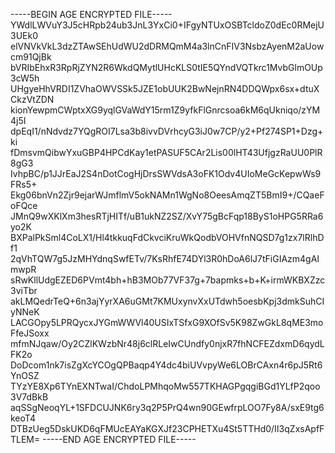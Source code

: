 -----BEGIN AGE ENCRYPTED FILE-----
YWdlLWVuY3J5cHRpb24ub3JnL3YxCi0+IFgyNTUxOSBTcldoZ0dEc0RMejU3UEk0
elVNVkVkL3dzZTAwSEhUdWU2dDRMQmM4a3lnCnFIV3NsbzAyenM2aUowcm91QjBk
bVRIbEhxR3RpRjZYN2R6WkdQMytlUHcKLS0tIE5QYndVQTkrc1MvbGlmOUp3cW5h
UHgyeHhVRDI1ZVhaOWVSSk5JZE1obUUK2BwNejnRN4DDQWpx6sx+dtuXCkzVtZDN
kionYewpmCWptxXG9yqlGVaWdY15rm1Z9yfkFlGnrcsoa6kM6qUkniqo/zYM4j5I
dpEqI1/nNdvdz7YQgROI7Lsa3b8ivvDVrhcyG3iJ0w7CP/y2+Pf274SP1+Dzg+ki
fDmsvmQibwYxuGBP4HPCdKay1etPASUF5CAr2Lis00lHT43UfjgzRaUU0PlR8gG3
IvhpBC/p1JJrEaJ2S4nDotCogHjDrsSWVdsA3oFK1Odv4UIoMeGcKepwWs9FRs5+
Ekg06bnVn2Zjr9ejarWJmflmV5okNAMn1WgNo8OeesAmqZT5BmI9+/CQaeFoFQce
JMnQ9wXKlXm3hesRTjHITf/uB1ukNZ2SZ/XvY75gBcFqp18ByS1oHPG5RRa6yo2K
BXPalPkSml4CoLX1/Hl4tkkuqFdCkvciKruWkQodbVOHVfnNQSD7g1zx7lRlhDf1
2qVhTQW7g5JzMHYdnqSwfETv/7KsRhfE74DYl3R0hDoA6lJ7tFiGIAzm4gAImwpR
sRwKllUdgEZED6PVmt4bh+hB3MOb77VF37g+7bapmks+b+K+irmWKBXZzc3viTbr
akLMQedrTeQ+6n3ajYyrXA6uGMt7KMUxynvXxUTdwh5oesbKpj3dmkSuhCIyNNeK
LACGOpy5LPRQycxJYGmWWVl40USIxTSfxG9XOfSv5K98ZwGkL8qME3moFfeJSoxx
mfmNJqaw/Oy2CZlKWzbNr48j6clRLeIwCUndfy0njxR7fhNCFEZdxmD6qydLFK2o
DoDcom1nk7isZgXcYCOgQPBaqp4Y4dc4biUVvpyWe6LOBrCAxn4r6pJ5Rt6YnOSZ
TYzYE8Xp6TYnEXNTwaI/ChdoLPMhqoMw557TKHAGPgqgiBGd1YLfP2qoo3V7dBkB
aqSSgNeoqYL+1SFDCUJNK6ry3q2P5PrQ4wn90GEwfrpLOO7Fy8A/sxE9tg6keoT4
DTBzUeg5DskUKD6qFMUcEAYaKGXJf23CPHETXu4St5TTHd0/II3qZxsApfFTLEM=
-----END AGE ENCRYPTED FILE-----
